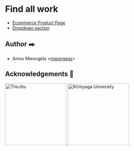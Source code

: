 # Find all work

- [Ecommerce Product Page](./ecommerce-product-page/)
- [Dropdown section](./intro-section-with-dropdown-navigation-main/)
## Author :black_nib:

* Amos Mwongela <[mwongess](https://github.com/mwongess)>
## Acknowledgements :pray:

<a href="https://thejitu.com/">
<img src="https://thejitu.com/wp-content/themes/JITU2.0theme/img/logo-jitu-red.svg" width="200" alt="TheJitu">
</a>
<a href="https://www.kyu.ac.ke/">
  <img src="https://www.kyu.ac.ke/images/kyu_logo2.png" width="200" alt="Kirinyaga University">
</a>
